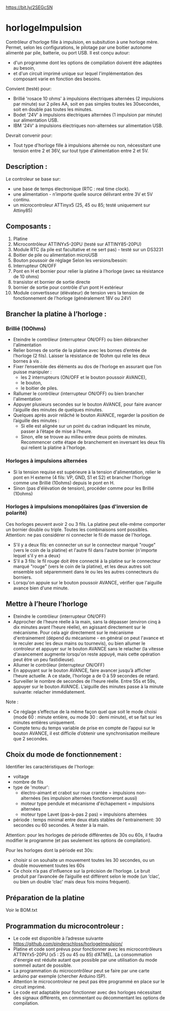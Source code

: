 https://bit.ly/2SEGcSN
# horlogeImpulsion
Contrôleur d'horloge fille à impulsion, en subsitution à une horloge mère. Permet, selon les configurations, le pilotage par une boitier autonome alimenté par pile, batterie, ou port USB.
Il est conçu autour:
- d'un programme dont les options de compilation doivent être adaptées au besoin,
- et d'un circuit imprimé unique sur lequel l'implémentation des composant varie en fonction des besoins.

Convient (testé) pour:
- Brillié 'rosace 10 ohms' à impulsions électriques alternées (2 impulsions par minute) sur 2 piles AA, soit en pas simples toutes les 30secondes, soit en double pas toutes les minutes.
- Bodet '24V' à impulsions électriques alternées (1 impulsion par minute) sur alimentation USB.
- IBM '24V' à impulsions électriques non-alternées sur alimentation USB. 

Devrait convenir pour:
- Tout type d'horloge fille à impulsions alternée ou non, nécessitant une tension entre 2 et 36V, sur tout type d'alimentation entre 2 et 5V.

## Description :
Le controleur se base sur:
- une base de temps électronique (RTC : real time clock).
- une alimentation - n’importe quelle source délivrant entre 3V et 5V continu.
- un microcontroleur ATTinyx5 (25, 45 ou 85; testé uniquement sur Attiny85)

## Composants :
1.	Platine
2.	Microcontrôleur ATTINYx5-20PU (testé sur ATTINY85-20PU)
3.	Module RTC (la pile est facultative et ne sert pas) - testé sur un DS3231
4.	Boitier de pile ou alimentation microUSB
5.	Bouton poussoir de réglage
Selon les versions/besoin:
6.	Interrupteur ON/OFF 
7.	Pont en H et bornier pour relier la platine à l’horloge (avec sa résistance de 10 ohms)
8. transistor et bornier de sortie directe
9. bornier de sortie pour contrôle d'un pont H extérieur
10. Module convertisseur (élévateur) de tension vers la tension de fonctionnement de l'horloge (généralement 18V ou 24V)

## Brancher la platine à l’horloge :
### Brillié (10Ohms) 
-  Eteindre le contrôleur (interrupteur ON/OFF) ou bien débrancher l'alimentation
-  Relier bornes de sortie de la platine  avec les bornes d’entrée de l’horloge (2 fils). Laisser la résistance de 10ohm qui relie les deux bornes à vis .
-  Fixer l’ensemble des éléments au dos de l’horloge en assurant que l’on puisse manipuler : 
   -  les 2 interrupteurs (ON/OFF et le bouton poussoir AVANCE),
   -  le bouton,
   -  le boitier de piles.
-  Rallumer le contrôleur (interrupteur ON/OFF) ou bien brancher l'alimentation
-  Appuyer plusieurs secondes sur le bouton AVANCE, pour faire avancer l’aiguille des minutes de quelques minutes.
-  Quelques après avoir relâché le bouton AVANCE, regarder la position de l’aiguille des minutes :
   -  Si elle est alignée sur un point du cadran indiquant les minute, passer à l’étape de mise à l’heure.
   -  Sinon, elle se trouve au milieu entre deux points de minutes. Recommencer cette étape de branchement en inversant les deux fils qui relient la platine à l’horloge.

### Horloges à impulsions alternées
- Si la tension requise est supérieure à la tension d'alimentation, relier le pont en H externe (4 fils: VP, GND, S1 et S2) et brancher l'horloge comme une Brillié (10ohms) depuis le pont en H.
- Sinon (pas d'élévation de tension), procéder comme pour les Brillié (10ohms)

### Horloges à impulsions monopôlaires (pas d'inversion de polarité)
Ces horloges peuvent avoir 2 ou 3 fils. La platine peut elle-même comporter un bornier double ou triple. Toutes les combinaisons sont possibles. Attention: ne pas considérer ni connecter le fil de masse de l'horloge.
- S'il y a deux fils: en connecter un sur le connecteur marqué "rouge" (vers le coin de la platine) et l'autre fil dans l'autre bornier (n'importe lequel s'il y en a deux)
- S'il a 3 fils: le fil rouge doit être connecté à la platine sur le connecteur marqué "rouge" (vers le coin de la platine), et les deux autres soit ensemble soit séparemment dans le ou les les autres connecteurs du borniers.
- Lorsqu'on appuie sur le bouton poussoir AVANCE, vérifier que l'aiguille avance bien d'une minute.

## Mettre à l’heure l’horloge
-	Eteindre le contrôleur (interrupteur ON/OFF)
-	Approcher de l’heure réelle à la main, sans la dépasser (environ cinq à dix minutes avant l’heure réelle), en agissant directement sur le mécanisme. Pour cela agir directement sur le mécanisme d'entrainement (dépend du mécanisme - en général on peut l'avance et le reculer avec les deux mains ou tournevis), ou bien allumer le controleur et appuyer sur le bouton AVANCE sans le relacher (la vitesse d'avancement augmente lorsqu'on reste appuyé, mais cette opération peut être un peu fastidieuse).
-  Allumer le contrôleur (interrupteur ON/OFF)
-	En appuyant sur le bouton AVANCE, faire avancer jusqu’à afficher l’heure actuelle. A ce stade, l’horloge a de 0 à 59 secondes de retard.
-	Surveiller le nombre de secondes de l’heure réelle. Entre 55s et 59s, appuyer sur le bouton AVANCE. L’aiguille des minutes passe à la minute suivante: relacher immédiatement.

Note : 
-	 Ce réglage s’effectue de la même façon quel que soit le mode choisi (mode 60 : minute entière, ou mode 30 : demi minute), et se fait sur les minutes entières uniquement.
-	Compte tenu du temps variable de prise en compte de l’appui sur le bouton AVANCE, il est difficile d’obtenir une synchronisation meilleure que 2 secondes.

## Choix du mode de fonctionnement :
Identifier les caractéristiques de l'horloge:
- voltage
- nombre de fils
- type de 'moteur': 
  - électro-aimant et crabot sur roue crantée = impulsions non-alternées (les impulsion alternées fonctionneront aussi)
  - moteur type pendule et mécanisme d'échapement = impulsions alternées
  - moteur type Lavet (pas-à-pas 2 pas) = impulsions alternées
- période : temps minimal entre deux états stables de l'entrainement: 30 secondes ou 60 secondes. A tester à la main.

Attention: pour les horloges de période différentes de 30s ou 60s, il faudra modifier le programme (et pas seulement les options de compilation).

Pour les horloges dont la période est 30s:
- choisir si on souhaite un mouvement toutes les 30 secondes, ou un double mouvement toutes les 60s
- Ce choix n’a pas d’influence sur la précision de l’horloge. Le bruit produit par l’avancée de l’aiguille est différent selon le mode (un ‘clac’, ou bien un double ‘clac’ mais deux fois moins fréquent).

## Préparation de la platine
Voir le BOM.txt

## Programmation du microcontroleur :
- Le code est disponible à l’adresse suivante https://github.com/pinderschloss/horlogeImpulsion/
- Platine et code sont prévus pour fonctionner avec les microcontrôleurs ATTINYx5-20PU (x5 : 25 ou 45 ou 85) d’ATMEL. La consommation d'énergie est réduite autant que possible par une utilisation du mode sommeil autant de possible.
- La programmation du microcontrôleur peut se faire par une carte arduino par exemple (chercher Arduino ISP).
- Attention le microcontroleur ne peut pas être programmé en place sur le circuit imprimé.
- Le code est adaptable pour fonctionner avec des horloges nécessitant des signaux différents, en commentant ou décommentant les options de compilation.

